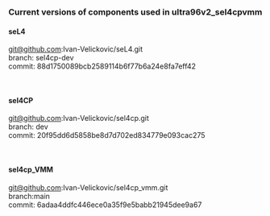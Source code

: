 
### Current versions of components used in ultra96v2_sel4cpvmm

#### seL4

git@github.com:Ivan-Velickovic/seL4.git</br>
branch: sel4cp-dev</br>
commit: 88d1750089bcb2589114b6f77b6a24e8fa7eff42</br>

</br>

#### sel4CP

git@github.com:Ivan-Velickovic/sel4cp.git</br>
branch: dev</br>
commit: 20f95dd6d5858be8d7d702ed834779e093cac275</br>

</br>

#### sel4cp_VMM

git@github.com:Ivan-Velickovic/sel4cp_vmm.git</br>
branch:main</br>
commit: 6adaa4ddfc446ece0a35f9e5babb21945dee9a67</br>
